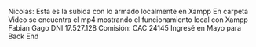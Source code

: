 Nicolas:
Esta es la subida con lo armado localmente en Xampp
En carpeta Video se encuentra el mp4 mostrando el funcionamiento local con Xampp
Fabian Gago DNI 17.527.128 
Comisión: CAC 24145
Ingresé en Mayo para Back End
